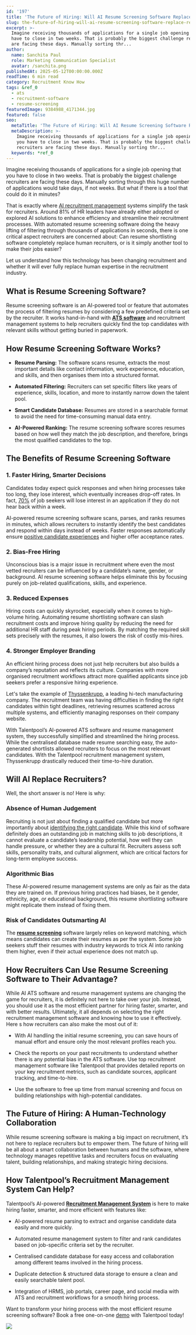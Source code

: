 ```yaml
---
id: '197'
title: 'The Future of Hiring: Will AI Resume Screening Software Replace Recruiters?'
slug: the-future-of-hiring-will-ai-resume-screening-software-replace-recruiters
excerpt: >-
  Imagine receiving thousands of applications for a single job opening that you
  have to close in two weeks. That is probably the biggest challenge recruiters
  are facing these days. Manually sorting thr...
author:
  name: Sanchita Paul
  role: Marketing Communication Specialist
  avatar: /sanchita.png
publishedAt: 2025-05-12T00:00:00.000Z
readTime: 6 min read
category: Recruitment Know How
tags: &ref_0
  - ats
  - recruitment-software
  - resume-screening
featuredImage: 9384988_4171344.jpg
featured: false
seo:
  metaTitle: 'The Future of Hiring: Will AI Resume Screening Software Replace Recruiters?'
  metaDescription: >-
    Imagine receiving thousands of applications for a single job opening that
    you have to close in two weeks. That is probably the biggest challenge
    recruiters are facing these days. Manually sorting thr...
  keywords: *ref_0
---
```


Imagine receiving thousands of applications for a single job opening that you have to close in two weeks. That is probably the biggest challenge recruiters are facing these days. Manually sorting through this huge number of applications would take days, if not weeks. But what if there is a tool that could do it in minutes?   

That is exactly where [AI recruitment management](https://www.thetalentpool.ai/blogs/maximize-your-hiring-potential-with-ai-recruitment-software/) systems simplify the task for recruiters. Around 81% of HR leaders have already either adopted or explored AI solutions to enhance efficiency and streamline their recruitment processes. With automated resume screening software doing the heavy lifting of filtering through thousands of applications in seconds, there is one critical aspect recruiters are concerned about: Can resume shortlisting software completely replace human recruiters, or is it simply another tool to make their jobs easier?  

Let us understand how this technology has been changing recruitment and whether it will ever fully replace human expertise in the recruitment industry.  

## **What is Resume Screening Software?**  

Resume screening software is an AI-powered tool or feature that automates the process of filtering resumes by considering a few predefined criteria set by the recruiter. It works hand-in-hand with [**ATS software**](https://www.thetalentpool.ai/blogs/is-ats-software-the-key-to-efficient-recruitment/) and recruitment management systems to help recruiters quickly find the top candidates with relevant skills without getting buried in paperwork.  

## **How Resume Screening Software Works?**

- **Resume Parsing:** The software scans resume, extracts the most important details like contact information, work experience, education, and skills, and then organises them into a structured format.  

- **Automated Filtering:** Recruiters can set specific filters like years of experience, skills, location, and more to instantly narrow down the talent pool.  

- **Smart Candidate Database:** Resumes are stored in a searchable format to avoid the need for time-consuming manual data entry.  

- **AI-Powered Ranking:** The resume screening software scores resumes based on how well they match the job description, and therefore, brings the most qualified candidates to the top.  

## **The Benefits of Resume Screening Software**  

### **1\. Faster Hiring, Smarter Decisions**  

Candidates today expect quick responses and when hiring processes take too long, they lose interest, which eventually increases drop-off rates. In fact, [70%](https://www.inc.com/adam-robinson/why-you-should-share-feedback-with-candidates-immediately-after-an-interview-according-to-a-new-study.html#:~:text=70%20percent%20of%20job%20seekers%20lose%20interest%20in%20a%20job%20if%20they%20don%E2%80%99t%20hear%20back%20within%20one%20week%20of%20an%20interview) of job seekers will lose interest in an application if they do not hear back within a week.  

AI-powered resume screening software scans, parses, and ranks resumes in minutes, which allows recruiters to instantly identify the best candidates and respond within days instead of weeks. Faster responses automatically ensure [positive candidate experiences](https://www.thetalentpool.ai/blogs/creating-positive-candidate-experience-actionable-tips/) and higher offer acceptance rates.  

### **2\. Bias-Free Hiring**  

Unconscious bias is a major issue in recruitment where even the most vetted recruiters can be influenced by a candidate’s name, gender, or background. AI resume screening software helps eliminate this by focusing purely on job-related qualifications, skills, and experience.  

### **3\. Reduced Expenses** 

Hiring costs can quickly skyrocket, especially when it comes to high-volume hiring. Automating resume shortlisting software can slash recruitment costs and improve hiring quality by reducing the need for additional HR staff during peak hiring periods. By matching the required skill sets precisely with the resumes, it also lowers the risk of costly mis-hires.  

### **4\. Stronger Employer Branding**  

An efficient hiring process does not just help recruiters but also builds a company’s reputation and reflects its culture. Companies with more organised recruitment workflows attract more qualified applicants since job seekers prefer a responsive hiring experience.   

Let's take the example of [Thyssenkrupp](https://www.thetalentpool.ai/wp-content/uploads/2024/10/Thyssenkrupp_reduces_time_to_hire.pdf), a leading hi-tech manufacturing company. The recruitment team was having difficulties in finding the right candidates within tight deadlines, retrieving resumes scattered across multiple systems, and efficiently managing responses on their company website.   

With Talentpool’s AI-powered ATS software and resume management system, they successfully simplified and streamlined the hiring process. While the centralised database made resume searching easy, the auto-generated shortlists allowed recruiters to focus on the most relevant candidates. With the Talentpool recruitment management system, Thyssenkrupp drastically reduced their time-to-hire duration.  

## **Will AI Replace Recruiters?**  

Well, the short answer is no! Here is why:  

### **Absence of Human Judgement**  

Recruiting is not just about finding a qualified candidate but more importantly about [identifying the right candidate](https://www.thetalentpool.ai/blogs/how-to-identify-the-right-hire-understanding-candidate-personas/). While this kind of software definitely does an outstanding job in matching skills to job descriptions, it cannot evaluate a candidate’s leadership potential, how well they can handle pressure, or whether they are a cultural fit. Recruiters assess soft skills, personality traits, and cultural alignment, which are critical factors for long-term employee success.   

### **Algorithmic Bias**  

These AI-powered resume management systems are only as fair as the data they are trained on. If previous hiring practices had biases, be it gender, ethnicity, age, or educational background, this resume shortlisting software might replicate them instead of fixing them.  

### **Risk of Candidates Outsmarting AI**  

The [**resume screening**](https://www.thetalentpool.ai/blogs/resume-screening-for-precise-hiring-a-guide-for-recruiters/) software largely relies on keyword matching, which means candidates can create their resumes as per the system. Some job seekers stuff their resumes with industry keywords to trick AI into ranking them higher, even if their actual experience does not match up.  

## **How Recruiters Can Use Resume Screening Software to Their Advantage?**

While AI ATS software and resume management systems are changing the game for recruiters, it is definitely not here to take over your job. Instead, you should use it as the most efficient partner for hiring faster, smarter, and with better results. Ultimately, it all depends on selecting the right recruitment management software and knowing how to use it effectively. Here s how recruiters can also make the most out of it:  

- With AI handling the initial resume screening, you can save hours of manual effort and ensure only the most relevant profiles reach you.  

- Check the reports on your past recruitments to understand whether there is any potential bias in the ATS software. Use top recruitment management software like Talentpool that provides detailed reports on your key recruitment metrics, such as candidate sources, applicant tracking, and time-to-hire.  

- Use the software to free up time from manual screening and focus on building relationships with high-potential candidates.  

## **The Future of Hiring: A Human-Technology Collaboration**  

While resume screening software is making a big impact on recruitment, it’s not here to replace recruiters but to empower them. The future of hiring will be all about a smart collaboration between humans and the software, where technology manages repetitive tasks and recruiters focus on evaluating talent, building relationships, and making strategic hiring decisions.  

## **How Talentpool’s Recruitment Management System Can Help?**

Talentpool’s AI-powered [**Recruitment Management System**](https://www.thetalentpool.ai/) is here to make hiring faster, smarter, and more efficient with features like:  

- AI-powered resume parsing to extract and organise candidate data easily and more quickly.  

- Automated resume management system to filter and rank candidates based on job-specific criteria set by the recruiter.  

- Centralised candidate database for easy access and collaboration among different teams involved in the hiring process.  

- Duplicate detection & structured data storage to ensure a clean and easily searchable talent pool.  

- Integration of HRMS, job portals, career page, and social media with ATS and recruitment workflows for a smooth hiring process.  

Want to transform your hiring process with the most efficient resume screening software? Book a free one-on-one [demo](https://www.talentpoolgrowth.com/?showSignup=true) with Talentpool today! 

![](images/9384988_4171344-1024x1024.jpg)
